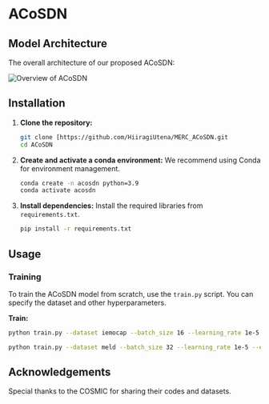 # ACoSDN

## Model Architecture

The overall architecture of our proposed ACoSDN:

![Overview of ACoSDN](https://github.com/HiiragiUtena/MERC_ACoSDN/tree/main/assets/ACoSDN.png)

## Installation

1.  **Clone the repository:**
    ```bash
    git clone [https://github.com/HiiragiUtena/MERC_ACoSDN.git
    cd ACoSDN
    ```

2.  **Create and activate a conda environment:**
    We recommend using Conda for environment management.
    ```bash
    conda create -n acosdn python=3.9 
    conda activate acosdn
    ```

3.  **Install dependencies:**
    Install the required libraries from `requirements.txt`.
    ```bash
    pip install -r requirements.txt
    ```

## Usage

### Training

To train the ACoSDN model from scratch, use the `train.py` script. You can specify the dataset and other hyperparameters.

**Train:**
```bash
python train.py --dataset iemocap --batch_size 16 --learning_rate 1e-5 --epochs 50

python train.py --dataset meld --batch_size 32 --learning_rate 1e-5 --epochs 40
```

## Acknowledgements

Special thanks to the COSMIC for sharing their codes and datasets.
